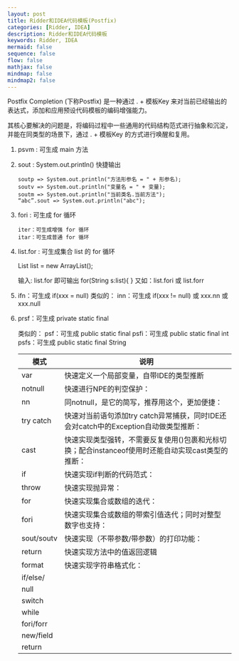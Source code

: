 ```yaml
---
layout: post
title: Ridder和IDEA代码模板(Postfix)
categories: [Ridder, IDEA]
description: Ridder和IDEA代码模板
keywords: Ridder, IDEA
mermaid: false
sequence: false
flow: false
mathjax: false
mindmap: false
mindmap2: false
---
```

Postfix Completion (下称Postfix) 是一种通过 . + 模板Key 来对当前已经输出的表达式，添加和应用预设代码模板的编码增强能力。

其核心要解决的问题是，将编码过程中一些通用的代码结构范式进行抽象和沉淀，并能在同类型的场景下，通过 . + 模板Key 的方式进行唤醒和复用。

1. psvm : 可生成 main 方法
1. sout : System.out.println() 快捷输出

    ```
    soutp => System.out.println("方法形参名 = " + 形参名);
    soutv => System.out.println("变量名 = " + 变量);
    soutm => System.out.println("当前类名.当前方法");
    “abc”.sout => System.out.println("abc");
    ```

1. fori : 可生成 for 循环

    ```
    iter：可生成增强 for 循环
    itar：可生成普通 for 循环
    ```

1. list.for : 可生成集合 list 的 for 循环

    List<String> list = new ArrayList<String>();
    
    输入: list.for 即可输出 for(String s:list){ }
    又如：list.fori 或 list.forr



1. ifn：可生成 if(xxx = null)
    类似的： inn：可生成 if(xxx != null) 或 xxx.nn 或 xxx.null


1. prsf：可生成 private static final

    类似的：
    psf：可生成 public static final
    psfi：可生成 public static final int
    psfs：可生成 public static final String
    
    模式|说明
    -|-
    var|快速定义一个局部变量，自带IDE的类型推断
    notnull|快速进行NPE的判空保护：
    nn|同notnull，是它的简写，推荐用这个，更加便捷：
    try catch|快速对当前语句添加try catch异常捕获，同时IDE还会对catch中的Exception自动做类型推断：
    cast|快速实现类型强转，不需要反复使用()包裹和光标切换；配合instanceof使用时还能自动实现cast类型的推断：
    if|快速实现if判断的代码范式：
    throw|快速实现抛异常：
    for|快速实现集合或数组的迭代：
    fori|快速实现集合或数组的带索引值迭代；同时对整型数字也支持：
    sout/soutv|快速实现（不带参数/带参数）的打印功能：
    return|快速实现方法中的值返回逻辑
    format|快速实现字符串格式化：
    if/else/|
    null|
    switch|
    while|
    fori/forr|
    new/field|
    return|
